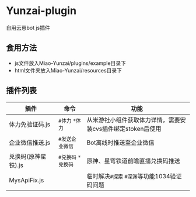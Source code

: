 # Yunzai-plugin

自用云崽bot js插件

## 食用方法

- js文件放入Miao-Yunzai/plugins/example目录下
- html文件夹放入Miao-Yunzai/resources目录下

## 插件列表

| 插件 | 命令 | 功能 |
| --- | --- | --- |
| 体力免验证码.js | `#体力` `*体力` | 从米游社小组件获取体力详情，需要安装cvs插件绑定stoken后使用 |
| 企业微信推送.js | `#发送企业微信` | Bot离线时推送至企业微信 |
| 兑换码(原神星铁).js | `#兑换码` `*兑换码` | 原神、星穹铁道前瞻直播兑换码推送|
| MysApiFix.js | | 临时解决`#探索` `#深渊`等功能1034验证码问题 |
